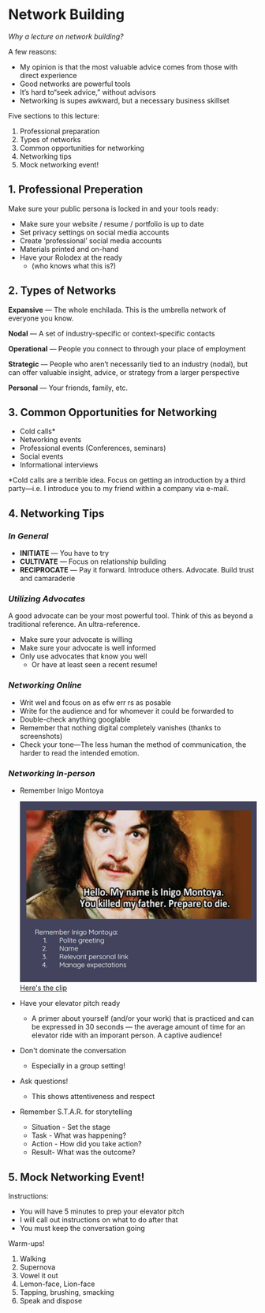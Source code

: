 # Network Building

*Why a lecture on network building?*

A few reasons:

* My opinion is that the most valuable advice comes from those with direct
experience
* Good networks are powerful tools
* It’s hard to“seek advice,” without advisors
* Networking is supes awkward, but a necessary business skillset

Five sections to this lecture:

1. Professional preparation
2. Types of networks
3. Common opportunities for networking
4. Networking tips
5. Mock networking event!

## 1. Professional Preperation
Make sure your public persona is locked in and your tools ready:

* Make sure your website / resume / portfolio is up to date
* Set privacy settings on social media accounts
* Create ‘professional’ social media accounts
* Materials printed and on-hand
* Have your Rolodex at the ready
	* (who knows what this is?)

## 2. Types of Networks

**Expansive** — The whole enchilada. This is the umbrella network of everyone you
know.

**Nodal** — A set of industry-specific or context-specific contacts

**Operational** — People you connect to through your place of employment

**Strategic** — People who aren’t necessarily tied to an industry (nodal), but can
offer valuable insight, advice, or strategy from a larger perspective

**Personal** — Your friends, family, etc.

## 3. Common Opportunities for Networking
* Cold calls* 
* Networking events 
* Professional events (Conferences, seminars)
* Social events
* Informational interviews

*Cold calls are a terrible idea. Focus on getting an introduction by a third party—i.e. I introduce you to my friend within a company via e-mail.

## 4. Networking Tips
### *In General*

* **INITIATE** — You have to try
* **CULTIVATE** — Focus on relationship building
* **RECIPROCATE** — Pay it forward. Introduce others. Advocate. Build trust
and camaraderie

### *Utilizing Advocates*

A good advocate can be your most powerful tool. Think of this as beyond a traditional reference. An ultra-reference.

* Make sure your advocate is willing
* Make sure your advocate is well informed 
* Only use advocates that know you well
  * Or have at least seen a recent resume!

### *Networking Online*

* Writ wel and fcous on as efw err rs as posable
* Write for the audience and for whomever it could be forwarded to
* Double-check anything googlable
* Remember that nothing digital completely vanishes (thanks to screenshots)
* Check your tone—The less human the method of communication, the harder to read the intended emotion.

### *Networking In-person*

* Remember Inigo Montoya

  ![](https://github.com/Orthelious/PDCP_Spring2019/blob/master/images/G2_inigo.png)
  [Here's the clip](https://www.youtube.com/watch?v=I73sP93-0xA)

* Have your elevator pitch ready

  * A primer about yourself (and/or your work) that is practiced and can be expressed in 30 seconds — the average amount of time for an elevator ride with an imporant person. A captive audience!

* Don't dominate the conversation

  * Especially in a group setting!

* Ask questions! 

  * This shows attentiveness and respect

* Remember S.T.A.R. for storytelling
  * Situation - Set the stage
  * Task - What was happening?
  * Action - How did you take action?
  * Result- What was the outcome?



## 5. Mock Networking Event!
Instructions:

* You will have 5 minutes to prep your elevator pitch
* I will call out instructions on what to do after that
* You must keep the conversation going

Warm-ups!

1. Walking 
2. Supernova
3. Vowel it out
4. Lemon-face, Lion-face
5. Tapping, brushing, smacking
6. Speak and dispose